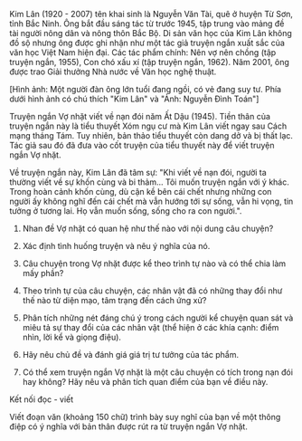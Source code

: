 Kim Lân (1920 - 2007) tên khai sinh là Nguyễn Văn Tài, quê ở huyện Từ Sơn, tỉnh Bắc Ninh. Ông bắt đầu sáng tác từ trước 1945, tập trung vào mảng đề tài người nông dân và nông thôn Bắc Bộ. Di sản văn học của Kim Lân không đồ sộ nhưng ông được ghi nhận như một tác giả truyện ngắn xuất sắc của văn học Việt Nam hiện đại. Các tác phẩm chính: Nên vợ nên chồng (tập truyện ngắn, 1955), Con chó xấu xí (tập truyện ngắn, 1962). Năm 2001, ông được trao Giải thưởng Nhà nước về Văn học nghệ thuật.

[Hình ảnh: Một người đàn ông lớn tuổi đang ngồi, có vẻ đang suy tư. Phía dưới hình ảnh có chú thích "Kim Lân" và "Ảnh: Nguyễn Đình Toán"]

Truyện ngắn Vợ nhặt viết về nạn đói năm Ất Dậu (1945). Tiền thân của truyện ngắn này là tiểu thuyết Xóm ngụ cư mà Kim Lân viết ngay sau Cách mạng tháng Tám. Tuy nhiên, bản thảo tiểu thuyết còn dang dở và bị thất lạc. Tác giả sau đó đã đưa vào cốt truyện của tiểu thuyết này để viết truyện ngắn Vợ nhặt.

Về truyện ngắn này, Kim Lân đã tâm sự: "Khi viết về nạn đói, người ta thường viết về sự khốn cùng và bi thảm... Tôi muốn truyện ngắn với ý khác. Trong hoàn cảnh khốn cùng, dù cận kề bên cái chết nhưng những con người ấy không nghĩ đến cái chết mà vẫn hướng tới sự sống, vẫn hi vọng, tin tưởng ở tương lai. Họ vẫn muốn sống, sống cho ra con người.".

1. Nhan đề Vợ nhặt có quan hệ như thế nào với nội dung câu chuyện?

2. Xác định tình huống truyện và nêu ý nghĩa của nó.

3. Câu chuyện trong Vợ nhặt được kể theo trình tự nào và có thể chia làm mấy phần?

4. Theo trình tự của câu chuyện, các nhân vật đã có những thay đổi như thế nào từ diện mạo, tâm trạng đến cách ứng xử?

5. Phân tích những nét đáng chú ý trong cách người kể chuyện quan sát và miêu tả sự thay đổi của các nhân vật (thể hiện ở các khía cạnh: điểm nhìn, lời kể và giọng điệu).

6. Hãy nêu chủ đề và đánh giá giá trị tư tưởng của tác phẩm.

7. Có thể xem truyện ngắn Vợ nhặt là một câu chuyện có tích trong nạn đói hay không? Hãy nêu và phân tích quan điểm của bạn về điều này.

Kết nối đọc - viết

Viết đoạn văn (khoảng 150 chữ) trình bày suy nghĩ của bạn về một thông điệp có ý nghĩa với bản thân được rút ra từ truyện ngắn Vợ nhặt.